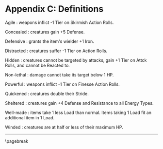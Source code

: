 # Appendix C: Definitions

Agile
: weapons inflict -1 Tier on Skirmish Action Rolls.

Concealed
: creatures gain +5 Defense.

Defensive
: grants the item's wielder +1 Iron.

Distracted
: creatures suffer -1 Tier on Action Rolls.

Hidden
: creatures cannot be targeted by attacks, gain +1 Tier on Attck Rolls, and cannot be Reacted to.

Non-lethal
: damage cannot take its target below 1 HP.

Powerful
: weapons inflict -1 Tier on Finesse Action Rolls.

Quickened
: creatures double their Stride.

Sheltered
: creatures gain +4 Defense and Resistance to all Energy Types.

Well-made
: items take 1 less Load than normal. Items taking 1 Load fit an additional item in 1 Load.

Winded
: creatures are at half or less of their maximum HP.

* * * * * * * * * * * * * * * * * * * * * * * * * * * * * * * * * * * * * * * *

\pagebreak
